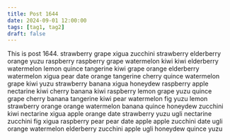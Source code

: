 ```yaml
---
title: Post 1644
date: 2024-09-01 12:00:00
tags: [tag1, tag2]
draft: false
---
```

This is post 1644.
strawberry
grape
xigua
zucchini
strawberry
elderberry
orange
yuzu
raspberry
raspberry
grape
watermelon
kiwi
kiwi
elderberry
watermelon
lemon
quince
tangerine
kiwi
grape
orange
elderberry
watermelon
xigua
pear
date
orange
tangerine
cherry
quince
watermelon
grape
kiwi
yuzu
strawberry
banana
xigua
honeydew
raspberry
apple
nectarine
kiwi
cherry
banana
kiwi
raspberry
lemon
grape
yuzu
quince
grape
cherry
banana
tangerine
kiwi
pear
watermelon
fig
yuzu
lemon
strawberry
orange
orange
watermelon
banana
quince
honeydew
zucchini
kiwi
nectarine
xigua
apple
orange
date
strawberry
yuzu
ugli
nectarine
zucchini
fig
xigua
raspberry
pear
pear
date
apple
apple
zucchini
date
ugli
orange
watermelon
elderberry
zucchini
apple
ugli
honeydew
quince
yuzu

